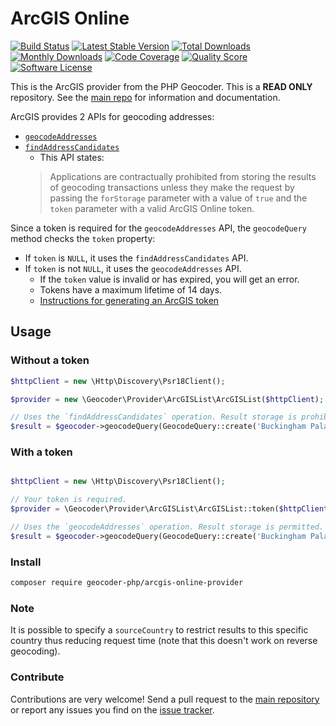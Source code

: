 # ArcGIS Online

[![Build Status](https://travis-ci.org/geocoder-php/arcgis-online-provider.svg?branch=master)](http://travis-ci.org/geocoder-php/arcgis-online-provider)
[![Latest Stable Version](https://poser.pugx.org/geocoder-php/arcgis-online-provider/v/stable)](https://packagist.org/packages/geocoder-php/arcgis-online-provider)
[![Total Downloads](https://poser.pugx.org/geocoder-php/arcgis-online-provider/downloads)](https://packagist.org/packages/geocoder-php/arcgis-online-provider)
[![Monthly Downloads](https://poser.pugx.org/geocoder-php/arcgis-online-provider/d/monthly.png)](https://packagist.org/packages/geocoder-php/arcgis-online-provider)
[![Code Coverage](https://img.shields.io/scrutinizer/coverage/g/geocoder-php/arcgis-online-provider.svg?style=flat-square)](https://scrutinizer-ci.com/g/geocoder-php/arcgis-online-provider)
[![Quality Score](https://img.shields.io/scrutinizer/g/geocoder-php/arcgis-online-provider.svg?style=flat-square)](https://scrutinizer-ci.com/g/geocoder-php/arcgis-online-provider)
[![Software License](https://img.shields.io/badge/license-MIT-brightgreen.svg?style=flat-square)](LICENSE)

This is the ArcGIS provider from the PHP Geocoder. This is a **READ ONLY** repository. See the
[main repo](https://github.com/geocoder-php/Geocoder) for information and documentation.

ArcGIS provides 2 APIs for geocoding addresses:
* [`geocodeAddresses`](https://developers.arcgis.com/rest/geocode/api-reference/geocoding-geocode-addresses.htm)
* [`findAddressCandidates`](https://developers.arcgis.com/rest/geocode/api-reference/geocoding-find-address-candidates.htm)
    * This API states:
    > Applications are contractually prohibited from storing the results of
    geocoding transactions unless they make the request by passing the
    `forStorage` parameter with a value of `true` and the `token` parameter with
    a valid ArcGIS Online token.

Since a token is required for the `geocodeAddresses` API, the
`geocodeQuery` method checks the `token` property:
* If `token` is `NULL`, it uses the `findAddressCandidates` API.
* If `token` is not `NULL`, it uses the `geocodeAddresses` API.
    * If the `token` value is invalid or has expired, you will get an error.
    * Tokens have a maximum lifetime of 14 days.
    * [Instructions for generating an ArcGIS token](https://developers.arcgis.com/rest/geocode/api-reference/geocoding-authenticate-a-request.htm#GUID-F2BECC7B-5042-4D89-87FC-4CE31012E66D)

## Usage

### Without a token

```php
$httpClient = new \Http\Discovery\Psr18Client();

$provider = new \Geocoder\Provider\ArcGISList\ArcGISList($httpClient);

// Uses the `findAddressCandidates` operation. Result storage is prohibited.
$result = $geocoder->geocodeQuery(GeocodeQuery::create('Buckingham Palace, London'));
```

### With a token

```php

$httpClient = new \Http\Discovery\Psr18Client();

// Your token is required.
$provider = \Geocoder\Provider\ArcGISList\ArcGISList::token($httpClient, 'your-token');

// Uses the `geocodeAddresses` operation. Result storage is permitted.
$result = $geocoder->geocodeQuery(GeocodeQuery::create('Buckingham Palace, London'));
```

### Install

```bash
composer require geocoder-php/arcgis-online-provider
```

### Note

It is possible to specify a `sourceCountry` to restrict results to this specific
country thus reducing request time (note that this doesn't work on reverse
geocoding).


### Contribute

Contributions are very welcome! Send a pull request to the [main repository](https://github.com/geocoder-php/Geocoder) or
report any issues you find on the [issue tracker](https://github.com/geocoder-php/Geocoder/issues).
